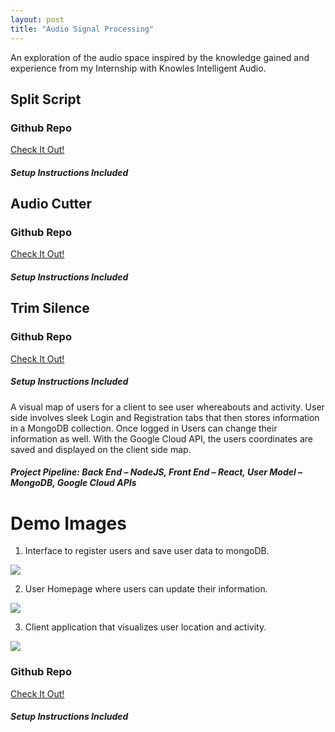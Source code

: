 ```yaml
---
layout: post
title: "Audio Signal Processing"
---
```


An exploration of the audio space inspired by the knowledge gained and experience from my Internship with Knowles Intelligent Audio.


## Split Script

### Github Repo

[Check It Out!](https://github.com/athom031/SplitScript)
##### Setup Instructions Included

## Audio Cutter


### Github Repo

[Check It Out!](https://github.com/athom031/AudioCutter)
##### Setup Instructions Included

## Trim Silence

### Github Repo

[Check It Out!](https://github.com/athom031/TrimSilence)
##### Setup Instructions Included

A visual map of users for a client to see user whereabouts and activity. User side involves sleek Login and Registration tabs that then stores information in a MongoDB collection. Once logged in Users can change their information as well. With the Google Cloud API, the users coordinates are saved and displayed on the client side map.
##### Project Pipeline: Back End – NodeJS, Front End – React, User Model – MongoDB, Google Cloud APIs

# Demo Images
1. Interface to register users and save user data to mongoDB. 

<img src="{{ site.url }}/assets/Files/UserLocationDemo/Register.png"/>

2. User Homepage where users can update their information.

<img src="{{ site.url }}/assets/Files/UserLocationDemo/Login.png"/>

3. Client application that visualizes user location and activity. 

<img src="{{ site.url }}/assets/Files/UserLocationDemo/Visualization.png"/>


### Github Repo

[Check It Out!](https://github.com/athom031/UserRegLatLong)
##### Setup Instructions Included